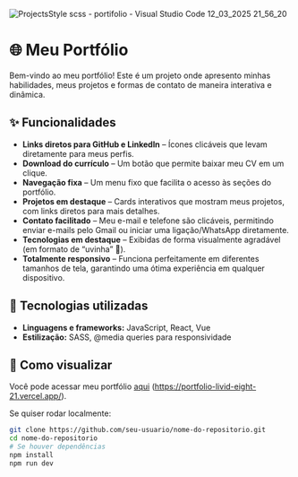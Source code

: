 




![ProjectsStyle scss - portifolio - Visual Studio Code 12_03_2025 21_56_20](https://github.com/user-attachments/assets/a823daca-ea98-4dfd-a232-8d5008f1f587)


# 🌐 Meu Portfólio  

Bem-vindo ao meu portfólio! Este é um projeto onde apresento minhas habilidades, meus projetos e formas de contato de maneira interativa e dinâmica.  

## ✨ Funcionalidades  

- **Links diretos para GitHub e LinkedIn** – Ícones clicáveis que levam diretamente para meus perfis.  
- **Download do currículo** – Um botão que permite baixar meu CV em um clique.  
- **Navegação fixa** – Um menu fixo que facilita o acesso às seções do portfólio.  
- **Projetos em destaque** – Cards interativos que mostram meus projetos, com links diretos para mais detalhes.  
- **Contato facilitado** – Meu e-mail e telefone são clicáveis, permitindo enviar e-mails pelo Gmail ou iniciar uma ligação/WhatsApp diretamente.  
- **Tecnologias em destaque** – Exibidas de forma visualmente agradável (em formato de “uvinha” 🍇).  
- **Totalmente responsivo** – Funciona perfeitamente em diferentes tamanhos de tela, garantindo uma ótima experiência em qualquer dispositivo.  

## 🚀 Tecnologias utilizadas  

- **Linguagens e frameworks:** JavaScript, React, Vue  
- **Estilização:** SASS, @media queries para responsividade  

## 📂 Como visualizar  

Você pode acessar meu portfólio [aqui](#) (https://portfolio-livid-eight-21.vercel.app/).  

Se quiser rodar localmente:  

```bash
git clone https://github.com/seu-usuario/nome-do-repositorio.git  
cd nome-do-repositorio  
# Se houver dependências
npm install  
npm run dev  
